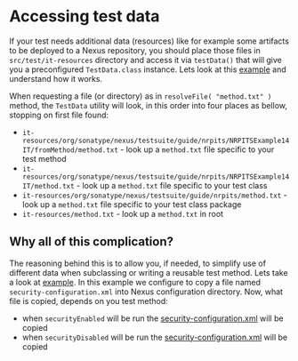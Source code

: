 Accessing test data
===================

If your test needs additional data (resources) like for example some artifacts to be deployed to a Nexus repository, you should place those files in `src/test/it-resources` directory and access it via `testData()` that will give you a preconfigured `TestData.class` instance.
Lets look at this [example][nrpits-example-14] and understand how it works.

When requesting a file (or directory) as in `resolveFile( "method.txt" )` method, the `TestData` utility will look, in this order into four places as bellow, stopping on first file found:
* `it-resources/org/sonatype/nexus/testsuite/guide/nrpits/NRPITSExample14IT/fromMethod/method.txt` - look up a `method.txt` file specific to your test method
* `it-resources/org/sonatype/nexus/testsuite/guide/nrpits/NRPITSExample14IT/method.txt` - look up a `method.txt` file specific to your test class
* `it-resources/org/sonatype/nexus/testsuite/guide/nrpits/method.txt` - look up a `method.txt` file specific to your test class package
* `it-resources/method.txt` - look up a `method.txt` in root

Why all of this complication?
-----------------------------

The reasoning behind this is to allow you, if needed, to simplify use of different data when subclassing or writing a reusable test method.
Lets take a look at [example][nrpits-example-15]. In this example we configure to copy a file named `security-configuration.xml` into Nexus configuration directory.
Now, what file is copied, depends on you test method:
* when `securityEnabled` will be run the [security-configuration.xml][nrpits-example-15-se] will be copied
* when `securityDisabled` will be run the [security-configuration.xml][nrpits-example-15-sd] will be copied

[nrpits-example-14]: src/test/java/org/sonatype/nexus/testsuite/guide/nrpits/NRPITSExample14IT.java
[nrpits-example-15]: src/test/java/org/sonatype/nexus/testsuite/guide/nrpits/NRPITSExample15IT.java
[nrpits-example-15-se]: src/test/it-resources/org/sonatype/nexus/testsuite/guide/nrpits/NRPITSExample15IT/anonymousEnabled/security-configuration.xml
[nrpits-example-15-sd]: src/test/it-resources/org/sonatype/nexus/testsuite/guide/nrpits/NRPITSExample15IT/anonymousDisabled/security-configuration.xml




